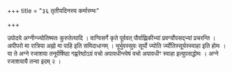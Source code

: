 +++
title = "३६ तृतीयदिनस्य कर्मारम्भः"

+++

उपोदये अग्नीन्ज्योतिष्मतः कुरुतेत्यादि । वाग्विसर्गे कृते पूर्ववत् पौर्वाह्णिकीभ्यां प्रवर्ग्योपसद्भ्यां प्रचरन्ति । अपीपरो मा रात्रिया अह्नो मा पाहि इति समिदाधानम् । भूर्भुवस्सुवः सूर्यो ज्योति र्ज्योतिस्सूर्यस्स्वाहा इति होमः । या ते अग्ने रजाशया तनूर्वर्षिष्ठा गह्वरेष्ठोऽग्रं वचो अपावधीन्त्वेषं वचो अपावधीꣳ स्वाहा इत्युपसद्धोमः । अग्ने रजाशयायै तन्वा इदम् २ ।
